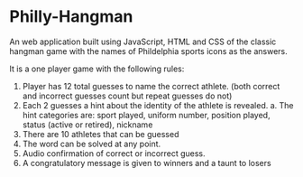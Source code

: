 # Philly-Hangman

An web application built using JavaScript, HTML and CSS of the classic hangman game with the names of Phildelphia sports icons as the answers. 

It is a one player game with the following rules:

1. Player has 12 total guesses to name the correct athlete. (both correct and incorrect guesses count but repeat guesses do not)
2. Each 2 guesses a hint about the identity of the athlete is revealed. 
 a. The hint categories are: sport played, uniform number, position played, status (active or retired), nickname
3. There are 10 athletes that can be guessed
4. The word can be solved at any point.
5. Audio confirmation of correct or incorrect guess.
6. A congratulatory message is given to winners and a taunt to losers
 





